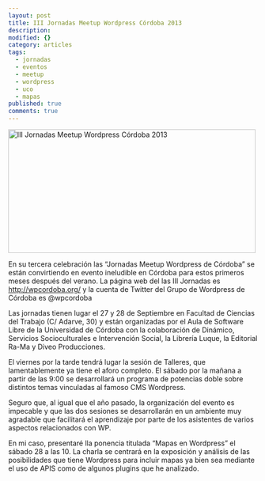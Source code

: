 ```yaml
---
layout: post
title: III Jornadas Meetup Wordpress Córdoba 2013 
description: 
modified: {}
category: articles
tags: 
  - jornadas
  - eventos
  - meetup
  - wordpress
  - uco
  - mapas
published: true
comments: true
---
```

<a href="http://www.flickr.com/photos/115384326@N07/12147851425/" title="III Jornadas Meetup Wordpress Córdoba 2013 por Patricio Soriano, en Flickr"><img src="http://farm4.staticflickr.com/3761/12147851425_86180ab688.jpg" width="500" height="250" alt="III Jornadas Meetup Wordpress Córdoba 2013"></a>

En su tercera celebración las “Jornadas Meetup Wordpress de Córdoba” se están convirtiendo en evento ineludible en Córdoba para estos primeros meses después del verano. La página web del las III Jornadas es http://wpcordoba.org/ y la cuenta de Twitter del Grupo de Wordpress de Córdoba es @wpcordoba

Las jornadas tienen lugar el 27 y 28 de Septiembre en Facultad de Ciencias del Trabajo (C/ Adarve, 30)  y están organizadas por el Aula de Software Libre de la Universidad de Córdoba con la colaboración de Dinámico, Servicios Socioculturales e Intervención Social, la  Librería Luque, la Editorial Ra-Ma y Diveo Producciones.

El viernes por la tarde tendrá lugar  la sesión de  Talleres, que lamentablemente ya tiene el aforo completo.  El sábado por la mañana a partir de las 9:00 se desarrollará un programa de potencias doble sobre distintos temas vinculadas al famoso CMS Wordpress.


Seguro que, al igual que el año pasado, la organización del evento es impecable y que las dos sesiones se desarrollarán en un ambiente muy agradable que facilitará el aprendizaje por parte de los asistentes de varios aspectos relacionados con WP.

En mi caso, presentaré lla ponencia titulada “Mapas en Wordpress” el sábado 28 a las 10. La charla se centrará en la exposición  y análisis de las posibilidades que tiene Wordpress para incluir mapas ya bien sea mediante el uso de APIS como de algunos plugins que he analizado.
